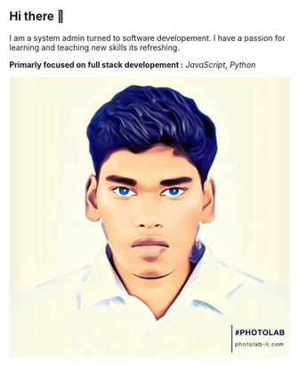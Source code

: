 ## Hi there 👋
I am a system admin turned to  software developement. I have a passion for learning and teaching new skills its refreshing.

**Primarly focused on full stack developement :**
*JavaScript*,
*Python*


[![sketch of me](prem.png)](https://github.com/premdevapp)


<!--
**premdevapp/premdevapp** is a ✨ _special_ ✨ repository because its `README.md` (this file) appears on your GitHub profile.

Here are some ideas to get you started:

- 🔭 I’m currently working on ...
- 🌱 I’m currently learning ...
- 👯 I’m looking to collaborate on ...
- 🤔 I’m looking for help with ...
- 💬 Ask me about ...
- 📫 How to reach me: ...
- 😄 Pronouns: ...
- ⚡ Fun fact: ...
-->
